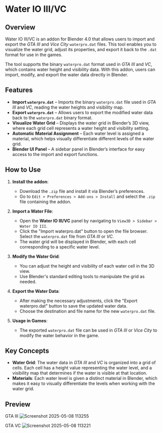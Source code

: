 # Water IO III/VC

## Overview

Water IO III/VC is an addon for Blender 4.0 that allows users to import and export the *GTA III* and *Vice City* `waterpro.dat` files. This tool enables you to visualize the water grid, adjust its properties, and export it back to the `.dat` format for use in the games.

The tool supports the binary `waterpro.dat` format used in *GTA III* and *VC*, which contains water height and visibility data. With this addon, users can import, modify, and export the water data directly in Blender.

## Features

* **Import `waterpro.dat`** – Imports the binary `waterpro.dat` file used in *GTA III* and *VC*, reading the water heights and visibility map.
* **Export `waterpro.dat`** – Allows users to export the modified water data back to the `waterpro.dat` binary format.
* **Visualize Water Grid** – Displays the water grid in Blender’s 3D view, where each grid cell represents a water height and visibility setting.
* **Automatic Material Assignment** – Each water level is assigned a material, which helps visually differentiate different levels of the water grid.
* **Blender UI Panel** – A sidebar panel in Blender’s interface for easy access to the import and export functions.

## How to Use

1. **Install the addon**:

   * Download the `.zip` file and install it via Blender’s preferences.
   * Go to `Edit > Preferences > Add-ons > Install` and select the `.zip` file containing the addon.

2. **Import a Water File**:

   * Open the **Water IO III/VC** panel by navigating to `View3D > Sidebar > Water IO III`.
   * Click the "Import waterpro.dat" button to open the file browser. Select the `waterpro.dat` file from *GTA III* or *VC*.
   * The water grid will be displayed in Blender, with each cell corresponding to a specific water level.

3. **Modify the Water Grid**:

   * You can adjust the height and visibility of each water cell in the 3D view.
   * Use Blender's standard editing tools to manipulate the grid as needed.

4. **Export the Water Data**:

   * After making the necessary adjustments, click the "Export waterpro.dat" button to save the updated water data.
   * Choose the destination and file name for the new `waterpro.dat` file.

5. **Usage in Games**:

   * The exported `waterpro.dat` file can be used in *GTA III* or *Vice City* to modify the water behavior in the game.

## Key Concepts

* **Water Grid**: The water data in *GTA III* and *VC* is organized into a grid of cells. Each cell has a height value representing the water level, and a visibility map that determines if the water is visible at that location.
* **Materials**: Each water level is given a distinct material in Blender, which makes it easy to visually differentiate the levels when working with the water grid.

## Preview
GTA III
![Screenshot 2025-05-08 113255](https://github.com/user-attachments/assets/2a165d7a-77f8-43c5-bcee-98e52b5aaf3d)


GTA VC
![Screenshot 2025-05-08 113221](https://github.com/user-attachments/assets/ea8a8c24-7bb5-4ba5-8e7d-44292f170ace)
